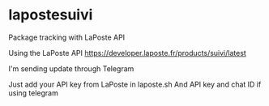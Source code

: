 # lapostesuivi
Package tracking with LaPoste API


Using the LaPoste API https://developer.laposte.fr/products/suivi/latest

I'm sending update through Telegram

Just add your API key from LaPoste in laposte.sh
And API key and chat ID if using telegram
